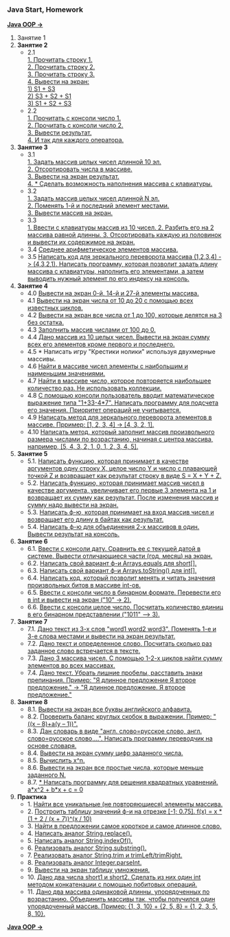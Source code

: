 
<h3>Java Start, Homework</h3>

[**Java OOP ->**](https://github.com/Ask1509/Java_Book/tree/main/1_JavaOOP_Praktika%26Theory)

<ol>
<li>Занятие 1</li>

<li><strong>Занятие 2</strong>
    <ul>
        <li> 2.1<br>
            <a href="/src/main/java/com/yurii/salimov/lesson02/task01">
                1. Прочитать строку 1.<br>
                2. Прочитать строку 2.<br>
                3. Прочитать строку 3.<br>
                4. Вывести на экран:<br>
                    1) S1 + S3<br>
                    2) S3 + S2 + S1<br>
                    3) S1 + S2 + S3
            </a>
        </li>
        <li> 2.2<br>
            <a href="/src/main/java/com/yurii/salimov/lesson02/task02">
                1. Прочитать с консоли число 1.<br>
                2. Прочитать с консоли число 2.<br>
                3. Вывести результат.<br>
                4. И так для каждого оператора.
            </a>
        </li>
    </ul>
</li>

<li><strong>Занятие 3</strong>
    <ul>
        <li> 3.1<br>
            <a href="/src/main/java/com/yurii/salimov/lesson03/task01">
                1. Задать массив целых чисел длинной 10 эл.<br>
                2. Отсортировать числа в массиве.<br>
                3. Вывести на экран результат.<br>
                4. * Сделать возможность наполнения массива с клавиатуры.
            </a>
        </li>
        <li> 3.2<br>
            <a href="/src/main/java/com/yurii/salimov/lesson03/task02">
                1. Задать массив целых чисел длинной N эл.<br>
                2. Поменять 1-й и последний элемент местами.<br>
                3. Вывести массив на экран.
            </a>
        </li>
        <li> 3.3<br>
            <a href="/src/main/java/com/yurii/salimov/lesson03/task03">
               1. Ввести с клавиатуры массив из 10 чисел.
               2. Разбить его на 2 массива равной длинны.
               3. Отсортировать каждую из половинок и вывести их содержимое на экран.
            </a>
        </li>
        <li> 3.4
            <a href="/src/main/java/com/yurii/salimov/lesson03/task04">
                Среднее арифметическое элементов массива.
            </a>
        </li>
        <li> 3.5
            <a href="/src/main/java/com/yurii/salimov/lesson03/task05">
                Написать код для зеркального переворота массива (1,2,3,4) -> (4,3,2,1).
                Написать программу, которая позволит задать длину массива с клавиатуры, 
                наполнить его элементами, а затем выводить нужный элемент по его индексу 
                на консоль.
            </a>
        </li>
    </ul>
</li>

<li><strong>Занятие 4</strong>
    <ul>
        <li> 4.0
             <a href="/src/main/java/com/yurii/salimov/lesson04/task00">
                Вывести на экран 0-й, 14-й и 27-й элементы массива.
             </a>
        </li>
        <li> 4.1
            <a href="/src/main/java/com/yurii/salimov/lesson04/task01">
                Вывести на экран числа от 10 до 20 с помощью
                всех известных циклов.
            </a>
        </li>
        <li> 4.2
            <a href="/src/main/java/com/yurii/salimov/lesson04/task02">
                Вывести на экран все числа от 1 до 100, которые
                делятся на 3 без остатка.
            </a>
        </li>
        <li> 4.3
            <a href="/src/main/java/com/yurii/salimov/lesson04/task03">
                Заполнить массив числами от 100 до 0.
            </a>
        </li>
        <li> 4.4
            <a href="/src/main/java/com/yurii/salimov/lesson04/task04">
                Дано массив из 10 целых чисел. Вывести на экран
                сумму всех его элементов кроме первого и
                последнего.
            </a>
        </li>
        <li> 4.5
            <!--<a href="/src/main/java/com/yurii/salimov/lesson04/task05">-->
                * Написать игру "Крестики нолики" используя двухмерные массивы.
            <!--</a>-->
        </li>
        <li> 4.6
            <a href="/src/main/java/com/yurii/salimov/lesson04/task06">
                Найти в массиве чисел элементы с наибольшим и
                наименьшим значениями.
            </a>
        </li>
        <li> 4.7
            <a href="/src/main/java/com/yurii/salimov/lesson04/task07">
                Найти в массиве число, которое повторяется
                наибольшее количество раз. Не использовать
                коллекции.
            </a>
        </li>
        <li> 4.8
            <a href="/src/main/java/com/yurii/salimov/lesson04/task08">
                С помощью консоли пользователь вводит
                математическое выражение типа "1+33-4*7". Написать
                программу для подсчета его значения. Приоритет
                операций не учитывается.
            </a>
        </li>
        <li> 4.9
            <a href="/src/main/java/com/yurii/salimov/lesson04/task09">
                Написать метод для зеркального переворота элементов в массиве.
                Прример: [1, 2, 3, 4] -> [4, 3, 2, 1].
            </a>
        </li>
        <li> 4.10
            <a href="/src/main/java/com/yurii/salimov/lesson04/task10">
                Написать метод, который заполнит массив
                произвольного размера числами по возрастанию,
                начиная с центра массива, например,
                [5, 4, 3, 2, 1, 0, 1, 2, 3, 4, 5].
            </a>
        </li>
    </ul>
</li>

<li><strong>Занятие 5</strong>
    <ul>
        <li> 5.1. 
            <a href="/src/main/java/com/yurii/salimov/lesson05/task01">
                Написать функцию, которая принимает в качестве аргументов
                одну строку X, целое число Y и число с плавающей точкой Z и
                возвращает как результат строку в виде
                S = X + Y + Z.
            </a>
        </li>
        <li> 5.2. 
            <a href="/src/main/java/com/yurii/salimov/lesson05/task02">
                Написать функцию, которая принимает массив чисел в качестве
                аргумента, увеличивает его первые 3 элемента на 1 и
                возвращает их сумму как результат. После изменения массив и
                сумму надо вывести на экран.
            </a>
        </li>
        <li> 5.3. 
            <a href="/src/main/java/com/yurii/salimov/lesson05/task03">
                Написать ф-ю, которая принимает на вход массив чисел и
                возвращает его длину в байтах как результат.
            </a>
        </li>
        <li> 5.4. 
            <a href="/src/main/java/com/yurii/salimov/lesson05/task04">
                Написать ф-ю для объединения 2-х массивов в один. Вывести
                результат на консоль.
            </a>
        </li>
    </ul>
</li>

<li><strong>Занятие 6</strong>
    <ul>
        <li> 6.1.
            <a href="/src/main/java/com/yurii/salimov/lesson06/task01">
                Ввести с консоли дату. Сравнить ее с текущей датой в
                системе. Вывести отличающиеся части (год, месяц) на
                экран.
            </a>
        </li>
        <li> 6.2.
            <a href="/src/main/java/com/yurii/salimov/lesson06/task02">
                Написать свой вариант ф-и Arrays.equals для short[].
            </a>
        </li>
        <li> 6.3.
            <a href="/src/main/java/com/yurii/salimov/lesson06/task03">
                Написать свой вариант ф-и Arrays.toString() для int[].
            </a>
        </li>
        <li> 6.4.
            <a href="/src/main/java/com/yurii/salimov/lesson06/task04">
                Написать код, который позволит менять и читать значения
                произвольных битов в массиве int-ов.
            </a>
        </li>
        <li> 6.5.
            <a href="/src/main/java/com/yurii/salimov/lesson06/task05">
                Ввести с консоли число в бинарном формате. Перевести
                его в int и вывести на экран ("10" -> 2).
            </a>
        </li>
        <li> 6.6.
            <a href="/src/main/java/com/yurii/salimov/lesson06/task06">
                Ввести с консоли целое число. Посчитать количество
                единиц в его бинарном представлении ("1011" –> 3).
            </a>
        </li>
    </ul>
</li>

<li><strong>Занятие 7</strong>
    <ul>
        <li> 7.1.
            <a href="/src/main/java/com/yurii/salimov/lesson07/task01">
                Дано текст из 3-х слов "word1 word2 word3". Поменять 1-е
                и 3-е слова местами и вывести на экран результат.
            </a>
        </li>
        <li> 7.2.
            <a href="/src/main/java/com/yurii/salimov/lesson07/task02">
                Дано текст и определенное слово. Посчитать сколько раз
                заданное слово встречается в тексте.
            </a>
        </li>
        <li> 7.3.
            <a href="/src/main/java/com/yurii/salimov/lesson07/task03">
                Дано 3 массива чисел. С помощью 1-2-х циклов найти
                сумму элементов во всех массивах.
            </a>
        </li>
        <li> 7.4.
            <a href="/src/main/java/com/yurii/salimov/lesson07/task04">
                Дано текст. Убрать лишние пробелы, расставить знаки
                препинания. 
                Пример: "Я длинное предложение Я второе предложение." -> 
                "Я длинное предложение. Я второе предложение."
            </a>
        </li>
    </ul>
</li>

<li><strong>Занятие 8</strong>
    <ul>
        <li> 8.1.
            <a href="/src/main/java/com/yurii/salimov/lesson08/task01">
                Вывести на экран все буквы английского алфавита.
            </a>
        </li>
        <li> 8.2.
            <a href="/src/main/java/com/yurii/salimov/lesson08/task02">
                Проверить баланс круглых скобок в выражении.
                Пример: "((x – 8)+a(y – 1))".
            </a>
        </li>
        <li> 8.3.
            <a href="/src/main/java/com/yurii/salimov/lesson08/task03">
                Дан словарь в виде "англ. слово=русское слово, англ.
                слово=русское слово,…". Написать программу переводчик
                на основе словаря.
            </a>
        </li>
        <li> 8.4.
            <a href="/src/main/java/com/yurii/salimov/lesson08/task04">
                Вывести на экран сумму цифр заданного числа.
            </a>
        </li>
        <li> 8.5.
            <a href="/src/main/java/com/yurii/salimov/lesson08/task05">
                Вычислить x^n.
            </a>
        </li>
        <li> 8.6.
            <a href="/src/main/java/com/yurii/salimov/lesson08/task06">
                Вывести на экран все простые числа, которые меньше
                заданного N.
            </a>
        </li>
        <li> 8.7.
            <a href="/src/main/java/com/yurii/salimov/lesson08/task07">
                * Написать программу для решения квадратных уравнений.
                a*x^2 + b*x + c = 0
            </a>
        </li>
    </ul>
</li>

<li><strong>Практика</strong>
    <ul>
        <li> 1.
            <a href="/src/main/java/com/yurii/salimov/practice/task01">
                Найти все уникальные (не повторяющиеся) элементы массива.
            </a>
        </li>
        <li> 2.
            <a href="/src/main/java/com/yurii/salimov/practice/task02">
                Построить таблицу значений ф-и на отрезке [-1; 0.75].
                f(x) = x * (1 + 2 / (x + 7))^(x / 10)
            </a>
        </li>
        <li> 3.
            <a href="/src/main/java/com/yurii/salimov/practice/task03">
                Найти в предложении самое короткое и самое длинное слово.
            </a>
        </li>
        <li> 4.
            <a href="/src/main/java/com/yurii/salimov/practice/task04">
                Написать аналог String.replace().
            </a>
        </li>
        <li> 5.
            <a href="/src/main/java/com/yurii/salimov/lesson08/task05">
                Написать аналог String.indexOf().
            </a>
        </li>
        <li> 6.
            <a href="/src/main/java/com/yurii/salimov/practice/task06">
                Реализовать аналог String.substring().
            </a>
        </li>
        <li> 7.
            <a href="/src/main/java/com/yurii/salimov/practice/task07">
                Реализовать аналог String.trim и trimLeft/trimRight.
            </a>
        </li>
        <li> 8.
            <a href="/src/main/java/com/yurii/salimov/practice/task08">
                Реализовать аналог Integer.parseInt.
            </a>
        </li>
        <li> 9.
            <a href="/src/main/java/com/yurii/salimov/practice/task09">
                Вывести на экран таблицу умножения.
            </a>
        </li>
        <li> 10.
            <a href="/src/main/java/com/yurii/salimov/practice/task10">
                Дано два числа short1 и short2. Сделать из них один int
                методом конкатенации с помощью побитовых операций.
            </a>
        </li>
        <li> 11.
            <a href="/src/main/java/com/yurii/salimov/practice/task11">
                Дано два массива одинаковой длинны, упорядоченных
                по возрастанию. Объединить массивы так, чтобы
                получился один упорядоченный массив. 
                Пример: {1, 3, 10} + {2, 5, 8} = {1, 2, 3, 5, 8, 10}.
            </a>
        </li>
    </ul>
</li>
</ol>

[**Java OOP ->**](https://github.com/Ask1509/Java_Book/tree/main/1_JavaOOP_Praktika%26Theory)


